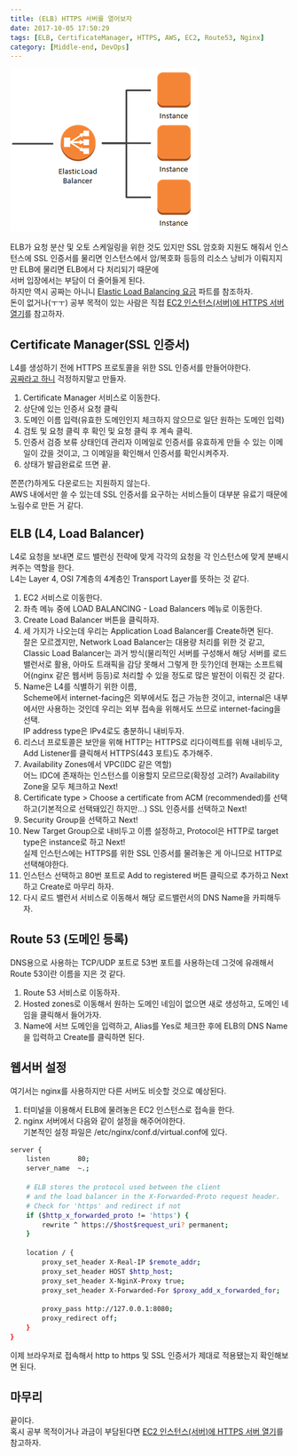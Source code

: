 ```yaml
---
title: (ELB) HTTPS 서버를 열어보자
date: 2017-10-05 17:50:29
tags: [ELB, CertificateManager, HTTPS, AWS, EC2, Route53, Nginx]
category: [Middle-end, DevOps]
---
```

![요청을 분산해주는 Load Balancer](https-with-elb/thumb.png)  

ELB가 요청 분산 및 오토 스케일링을 위한 것도 있지만 SSL 암호화 지원도 해줘서
인스턴스에 SSL 인증서를 물리면 인스턴스에서 암/복호화 등등의 리소스 낭비가 이뤄지지만 ELB에 물리면 ELB에서 다 처리되기 때문에  
서버 입장에서는 부담이 더 줄어들게 된다.  
하지만 역시 공짜는 아니니 [Elastic Load Balancing 요금](https://aws.amazon.com/ko/elasticloadbalancing/pricing/) 파트를 참조하자.  
돈이 없거나(ㅜㅜ) 공부 목적이 있는 사람은 직접 [EC2 인스턴스(서버)에 HTTPS 서버 열기](/2017/10/05/letsencrypt-with-certbot-feat-aws/)를 참고하자.  

## Certificate Manager(SSL 인증서)
L4를 생성하기 전에 HTTPS 프로토콜을 위한 SSL 인증서를 만들어야한다.  
[공짜라고 하니](https://aws.amazon.com/ko/blogs/korea/new-aws-certificate-manager-deploy-ssltls-based-apps-on-aws/) 걱정하지말고 만들자.  

1. Certificate Manager 서비스로 이동한다.  
2. 상단에 있는 인증서 요청 클릭  
3. 도메인 이름 입력(유효한 도메인인지 체크하지 않으므로 일단 원하는 도메인 입력)  
4. 검토 및 요청 클릭 후 확인 및 요청 클릭 후 계속 클릭.  
5. 인증서 검증 보류 상태인데 관리자 이메일로 인증서를 유효하게 만들 수 있는 이메일이 갔을 것이고, 그 이메일을 확인해서 인증서를 확인시켜주자.    
6. 상태가 발급완료로 뜨면 끝.

쫀쫀(?)하게도 다운로드는 지원하지 않는다.  
AWS 내에서만 쓸 수 있는데 SSL 인증서를 요구하는 서비스들이 대부분 유료기 때문에 노림수로 만든 거 같다.

## ELB (L4, Load Balancer)
L4로 요청을 보내면 로드 밸런싱 전략에 맞게 각각의 요청을 각 인스턴스에 맞게 분배시켜주는 역할을 한다.  
L4는 Layer 4, OSI 7계층의 4계층인 Transport Layer를 뜻하는 것 같다.  

1. EC2 서비스로 이동한다.  
2. 좌측 메뉴 중에 LOAD BALANCING - Load Balancers 메뉴로 이동한다.  
3. Create Load Balancer 버튼을 클릭하자.  
4. 세 가지가 나오는데 우리는 Application Load Balancer를 Create하면 된다.  
잘은 모르겠지만, Network Load Balancer는 대용량 처리를 위한 것 같고, 
Classic Load Balancer는 과거 방식(물리적인 서버를 구성해서 해당 서버를 로드 밸런서로 활용, 아마도 트래픽을 감당 못해서 그렇게 한 듯?)인데
현재는 소프트웨어(nginx 같은 웹서버 등등)로 처리할 수 있을 정도로 많은 발전이 이뤄진 것 같다.  
5. Name은 L4를 식별하기 위한 이름,  
Scheme에서 internet-facing은 외부에서도 접근 가능한 것이고, internal은 내부에서만 사용하는 것인데 우리는 외부 접속을 위해서도 쓰므로 internet-facing을 선택.  
IP address type은 IPv4로도 충분하니 내비두자.  
6. 리스너 프로토콜은 보안을 위해 HTTP는 HTTPS로 리다이렉트를 위해 내비두고,
Add Listener를 클릭해서 HTTPS(443 포트)도 추가해주.  
7. Availability Zones에서 VPC(IDC 같은 역할)  
어느 IDC에 존재하는 인스턴스를 이용할지 모르므로(확장성 고려?) Availability Zone을 모두 체크하고 Next!  
8. Certificate type > Choose a certificate from ACM (recommended)를 선택하고(기본적으로 선택돼있긴 하지만...) SSL 인증서를 선택하고 Next!  
9. Security Group을 선택하고 Next!  
10. New Target Group으로 내비두고 이름 설정하고, Protocol은 HTTP로 target type은 instance로 하고 Next!  
실제 인스턴스에는 HTTPS를 위한 SSL 인증서를 물려놓은 게 아니므로 HTTP로 선택해야한다.  
11. 인스턴스 선택하고 80번 포트로 Add to registered 버튼 클릭으로 추가하고 Next하고 Create로 마무리 하자.
12. 다시 로드 밸런서 서비스로 이동해서 해당 로드밸런서의 DNS Name을 카피해두자.

## Route 53 (도메인 등록)
DNS용으로 사용하는 TCP/UDP 포트로 53번 포트를 사용하는데 그것에 유래해서 Route 53이란 이름을 지은 것 같다.  
  
1. Route 53 서비스로 이동하자.  
2. Hosted zones로 이동해서 원하는 도메인 네임이 없으면 새로 생성하고, 도메인 네임을 클릭해서 들어가자.
3. Name에 서브 도메인을 입력하고, Alias를 Yes로 체크한 후에 ELB의 DNS Name을 입력하고 Create를 클릭하면 된다. 

## 웹서버 설정
여기서는 nginx를 사용하지만 다른 서버도 비슷할 것으로 예상된다.  

1. 터미널을 이용해서 ELB에 물려놓은 EC2 인스턴스로 접속을 한다.  
2. nginx 서버에서 다음와 같이 설정을 해주어야한다.  
기본적인 설정 파일은 /etc/nginx/conf.d/virtual.conf에 있다.  

```bash
server {
    listen       80;
    server_name  ~.;

    # ELB stores the protocol used between the client
    # and the load balancer in the X-Forwarded-Proto request header.
    # Check for 'https' and redirect if not
    if ($http_x_forwarded_proto != 'https') {
        rewrite ^ https://$host$request_uri? permanent;
    }

    location / {
        proxy_set_header X-Real-IP $remote_addr;
        proxy_set_header HOST $http_host;
        proxy_set_header X-NginX-Proxy true;
        proxy_set_header X-Forwarded-For $proxy_add_x_forwarded_for;

        proxy_pass http://127.0.0.1:8080;
        proxy_redirect off;
    }
}
```
이제 브라우저로 접속해서 http to https 및 SSL 인증서가 제대로 적용됐는지 확인해보면 된다.  

## 마무리
끝이다.  
혹시 공부 목적이거나 과금이 부담된다면 [EC2 인스턴스(서버)에 HTTPS 서버 열기](/2017/10/05/letsencrypt-with-certbot-feat-aws/)를 참고하자.